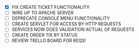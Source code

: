 - [X] FIX CREATE TICKET FUNCTIONALITY
- [ ] WIRE UP TO APACHE SERVER
- [ ] DEPRECATE CONSOLE MENU FUNCTIONALITY
- [ ] CREATE SERVLET FOR ACCESS BY HTTP REQUESTS
- [ ] SERVICES NOW DOES VALIDATION ACTUAL OF REQUESTS
- [ ] CREATE ORDER TIX BY STATUS
- [ ] REVIEW TRELLO BOARD FOR REQS!